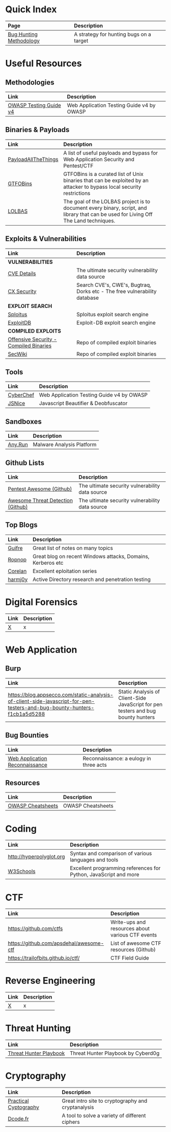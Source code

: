<!-- TITLE: Home -->
<!-- SUBTITLE: A quick summary of Home -->

# Quick Index
| Page | Description |
| :--- | :--- |
| [Bug Hunting Methodology](./03-exploitation/web-applications) | A strategy for hunting bugs on a target |
# Useful Resources
## Methodologies
| Link | Description |
| :--- | :--- |
| [OWASP Testing Guide v4](https://www.owasp.org/index.php/OWASP_Testing_Guide_v4_Table_of_Contents) | Web Application Testing Guide v4 by OWASP |

## Binaries & Payloads
| Link | Description |
| :--- | :--- |
| [PayloadAllTheThings](https://github.com/swisskyrepo/PayloadsAllTheThings) | A list of useful payloads and bypass for Web Application Security and Pentest/CTF |
| [GTFOBins](https://gtfobins.github.io/) | GTFOBins is a curated list of Unix binaries that can be exploited by an attacker to bypass local security restrictions |
| [LOLBAS](https://lolbas-project.github.io) | The goal of the LOLBAS project is to document every binary, script, and library that can be used for Living Off The Land techniques.  |

## Exploits & Vulnerabilities
| Link | Description |
| :--- | :--- |
| **VULNERABILITIES** |  |
| [CVE Details](https://www.cvedetails.com) | The ultimate security vulnerability data source |
| [CX Security](https://cxsecurity.com) | Search CVE's, CWE's, Bugtraq, Dorks etc - The free vulnerability database |
| **EXPLOIT SEARCH** |  |
| [Sploitus](https://sploitus.com) | Sploitus exploit search engine |
| [ExploitDB](https://www.exploit-db.com) | Exploit-DB exploit search engine |
| **COMPILED EXPLOITS** |  |
| [Offensive Security - Compiled Binaries](https://github.com/offensive-security/exploitdb-bin-sploits) | Repo of compiled exploit binaries |
| [SecWiki](https://github.com/SecWiki/) | Repo of compiled exploit binaries |

## Tools
| Link | Description |
| :--- | :--- |
| [CyberChef](https://www.owasp.org/index.php/OWASP_Testing_Guide_v4_Table_of_Contents) | Web Application Testing Guide v4 by OWASP |
| [JSNice](http://jsnice.org) | Javascript Beautifier & Deobfuscator |


## Sandboxes
| Link | Description |
| :--- | :--- |
| [Any.Run](https://app.any.run/) | Malware Analysis Platform |

## Github Lists
| Link | Description |
| :--- | :--- |
| [Pentest Awesome (Github)](https://www.cvedetails.com) | The ultimate security vulnerability data source |
| [Awesome Threat Detection (Github)](https://github.com/0x4D31/awesome-threat-detection) | The ultimate security vulnerability data source |

## Top Blogs

| Link | Description |
| :--- | :--- |
| [Guifre](https://guif.re) | Great list of notes on many topics |
| [Ropnop](https://blog.ropnop.com) | Great blog on recent Windows attacks, Domains, Kerberos etc |
| [Corelan](https://www.corelan.be) | Excellent eploitation series |
| [harmj0y](http://blog.harmj0y.net) | Active Directory research and penetration testing |

# Digital Forensics

| Link | Description |
| :--- | :--- |
| [X](https://medium.com/@europa_/recoinnassance-7840824b9ef2) | x |

# Web Application

## Burp

| Link | Description |
| :--- | :--- |
| https://blog.appsecco.com/static-analysis-of-client-side-javascript-for-pen-testers-and-bug-bounty-hunters-f1cb1a5d5288 | Static Analysis of Client-Side JavaScript for pen testers and bug bounty hunters |

## Bug Bounties

| Link | Description |
| :--- | :--- |
| [Web Application Reconnaissance](https://medium.com/@europa_/recoinnassance-7840824b9ef2) | Reconnaissance: a eulogy in three acts |

## Resources

| Link | Description |
| :--- | :--- |
| [OWASP Cheatsheets](https://cheatsheetseries.owasp.org/cheatsheets/Docker_Security_Cheat_Sheet.html) | OWASP Cheatsheets |


# Coding

| Link | Description |
| :--- | :--- |
| http://hyperpolyglot.org | Syntax and comparison of various languages and tools |
| [W3Schools](https://www.w3schools.com/python/default.asp) | Excellent programming references for Python, JavaScript and more |
# CTF

| Link | Description |
| :--- | :--- |
| https://github.com/ctfs | Write-ups and resources about various CTF events |
| https://github.com/apsdehal/awesome-ctf   | List of awesome CTF resources (Github)  |
| https://trailofbits.github.io/ctf/   | CTF Field Guide  |


# Reverse Engineering

| Link | Description |
| :--- | :--- |
| [X](https://medium.com/@europa_/recoinnassance-7840824b9ef2) | x |

# Threat Hunting

| Link | Description |
| :--- | :--- |
| [Threat Hunter Playbook](https://github.com/Cyb3rWard0g/ThreatHunter-Playbook) | Threat Hunter Playbook by Cyberd0g |

# Cryptography

| Link | Description |
| :--- | :--- |
| [Practical Cyptography](http://practicalcryptography.com/) | Great intro site to cryptography and cryptanalysis |
| [Dcode.fr](https://www.dcode.fr)   | A tool to solve a variety of different ciphers  |
